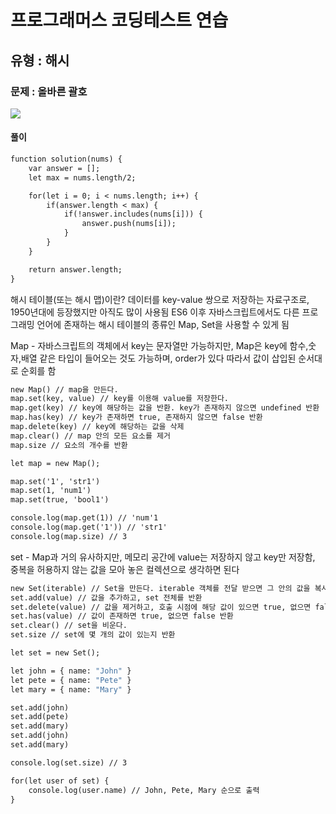 # 프로그래머스 코딩테스트 연습

## 유형 : 해시

### 문제 : 올바른 괄호

![](https://velog.velcdn.com/images/kkb4363/post/82f5e81c-6bf9-4642-a456-10c9f58e55dc/image.PNG)

#### 풀이

```1
function solution(nums) {
    var answer = [];
    let max = nums.length/2;

    for(let i = 0; i < nums.length; i++) {
        if(answer.length < max) {
            if(!answer.includes(nums[i])) {
                answer.push(nums[i]);
            }
        }
    }

    return answer.length;
}
```

해시 테이블(또는 해시 맵)이란? 데이터를 key-value 쌍으로 저장하는 자료구조로, 1950년대에 등장했지만 아직도 많이 사용됨
ES6 이후 자바스크립트에서도 다른 프로그래밍 언어에 존재하는 해시 테이블의 종류인 Map, Set을 사용할 수 있게 됨

Map - 자바스크립트의 객체에서 key는 문자열만 가능하지만, Map은 key에 함수,숫자,배열 같은 타입이 들어오는 것도 가능하며, order가 있다 따라서 값이 삽입된 순서대로 순회를 함

```1
new Map() // map을 만든다.
map.set(key, value) // key를 이용해 value를 저장한다.
map.get(key) // key에 해당하는 값을 반환. key가 존재하지 않으면 undefined 반환
map.has(key) // key가 존재하면 true, 존재하지 않으면 false 반환
map.delete(key) // key에 해당하는 값을 삭제
map.clear() // map 안의 모든 요소를 제거
map.size // 요소의 개수를 반환

let map = new Map();

map.set('1', 'str1')
map.set(1, 'num1')
map.set(true, 'bool1')

console.log(map.get(1)) // 'num'1
console.log(map.get('1')) // 'str1'
console.log(map.size) // 3
```

set - Map과 거의 유사하지만, 메모리 공간에 value는 저장하지 않고 key만 저장함, 중복을 허용하지 않는 값을 모아 놓은 컬렉션으로 생각하면 된다

```1
new Set(iterable) // Set을 만든다. iterable 객체를 전달 받으면 그 안의 값을 복사해 set에 넣는다.
set.add(value) // 값을 추가하고, set 전체를 반환
set.delete(value) // 값을 제거하고, 호출 시점에 해당 값이 있으면 true, 없으면 false 반환
set.has(value) // 값이 존재하면 true, 없으면 false 반환
set.clear() // set을 비운다.
set.size // set에 몇 개의 값이 있는지 반환

let set = new Set();

let john = { name: "John" }
let pete = { name: "Pete" }
let mary = { name: "Mary" }

set.add(john)
set.add(pete)
set.add(mary)
set.add(john)
set.add(mary)

console.log(set.size) // 3

for(let user of set) {
	console.log(user.name) // John, Pete, Mary 순으로 출력
}
```

